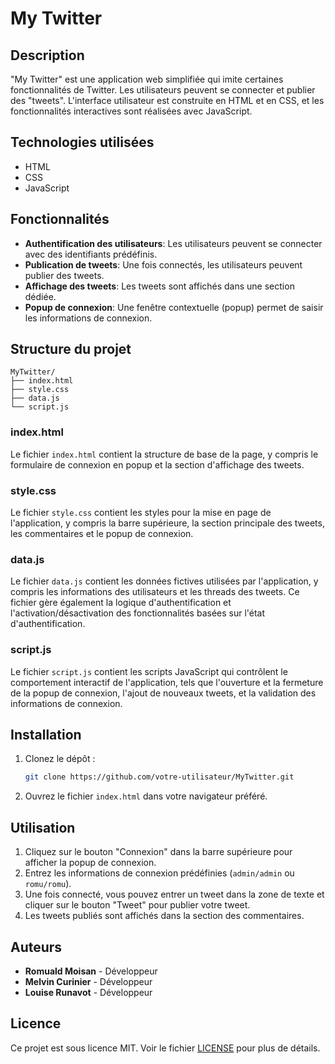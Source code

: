 # My Twitter

## Description

"My Twitter" est une application web simplifiée qui imite certaines fonctionnalités de Twitter. Les utilisateurs peuvent se connecter et publier des "tweets". L'interface utilisateur est construite en HTML et en CSS, et les fonctionnalités interactives sont réalisées avec JavaScript.

## Technologies utilisées

- HTML
- CSS
- JavaScript

## Fonctionnalités

- **Authentification des utilisateurs**: Les utilisateurs peuvent se connecter avec des identifiants prédéfinis.
- **Publication de tweets**: Une fois connectés, les utilisateurs peuvent publier des tweets.
- **Affichage des tweets**: Les tweets sont affichés dans une section dédiée.
- **Popup de connexion**: Une fenêtre contextuelle (popup) permet de saisir les informations de connexion. 

## Structure du projet

```
MyTwitter/
├── index.html
├── style.css
├── data.js
└── script.js
```

### index.html

Le fichier `index.html` contient la structure de base de la page, y compris le formulaire de connexion en popup et la section d'affichage des tweets.

### style.css

Le fichier `style.css` contient les styles pour la mise en page de l'application, y compris la barre supérieure, la section principale des tweets, les commentaires et le popup de connexion.

### data.js

Le fichier `data.js` contient les données fictives utilisées par l'application, y compris les informations des utilisateurs et les threads des tweets. Ce fichier gère également la logique d'authentification et l'activation/désactivation des fonctionnalités basées sur l'état d'authentification.

### script.js

Le fichier `script.js` contient les scripts JavaScript qui contrôlent le comportement interactif de l'application, tels que l'ouverture et la fermeture de la popup de connexion, l'ajout de nouveaux tweets, et la validation des informations de connexion.

## Installation

1. Clonez le dépôt :

    ```bash
    git clone https://github.com/votre-utilisateur/MyTwitter.git
    ```

2. Ouvrez le fichier `index.html` dans votre navigateur préféré.

## Utilisation

1. Cliquez sur le bouton "Connexion" dans la barre supérieure pour afficher la popup de connexion.
2. Entrez les informations de connexion prédéfinies (`admin/admin` ou `romu/romu`).
3. Une fois connecté, vous pouvez entrer un tweet dans la zone de texte et cliquer sur le bouton "Tweet" pour publier votre tweet.
4. Les tweets publiés sont affichés dans la section des commentaires.

## Auteurs

- **Romuald Moisan** - Développeur
- **Melvin Curinier** - Développeur
- **Louise Runavot** - Développeur

## Licence

Ce projet est sous licence MIT. Voir le fichier [LICENSE](LICENSE) pour plus de détails.